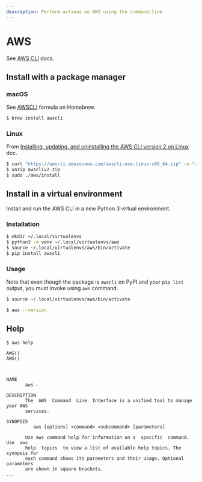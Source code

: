 ```yaml
---
description: Perform actions on AWS using the command-line
---
```

# AWS

See [AWS CLI](https://aws.amazon.com/cli/) docs.


## Install with a package manager

### macOS

See [AWSCLI](https://formulae.brew.sh/formula/awscli) formula on Homebrew.

```sh
$ brew install awscli
```

### Linux

From [Installing, updating, and uninstalling the AWS CLI version 2 on Linux](https://docs.aws.amazon.com/cli/latest/userguide/install-cliv2-linux.html#cliv2-linux-install) doc.

```sh
$ curl "https://awscli.amazonaws.com/awscli-exe-linux-x86_64.zip" -o "awscliv2.zip"
$ unzip awscliv2.zip
$ sudo ./aws/install
```


## Install in a virtual environment

Install and run the AWS CLI in a new Python 3 virtual environment.

### Installation

```sh
$ mkdir ~/.local/virtualenvs
$ python3 -m venv ~/.local/virtualenvs/aws
$ source ~/.local/virtualenvs/aws/bin/activate
$ pip install awscli
```

### Usage

Note that even though the package is `awscli` on PyPI and your `pip list` output, you must invoke using `aws` command.

```sh
$ source ~/.local/virtualenvs/aws/bin/activate

$ aws --version
```


## Help

```sh
$ aws help
```
```
AWS()                                                                    AWS()



NAME
       aws -

DESCRIPTION
       The  AWS  Command  Line  Interface is a unified tool to manage your AWS
       services.

SYNOPSIS
          aws [options] <command> <subcommand> [parameters]

       Use aws command help for information on a  specific  command.  Use  aws
       help  topics  to view a list of available help topics. The synopsis for
       each command shows its parameters and their usage. Optional  parameters
       are shown in square brackets.
...
```
